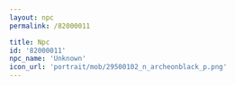 ```yaml
---
layout: npc
permalink: /82000011

title: Npc
id: '82000011'
npc_name: 'Unknown'
icon_url: 'portrait/mob/29500102_n_archeonblack_p.png'
---
```

